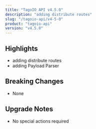 ```yaml
---
title: "TagoIO API v4.5.0"
description: "adding distribute routes"
slug: "/tagoio-api/v4-5-0"
product: "tagoio-api"
version: "v4.5.0"
---
```


## Highlights

- adding distribute routes
- adding Payload Parser

## Breaking Changes

- None

## Upgrade Notes

- No special actions required
